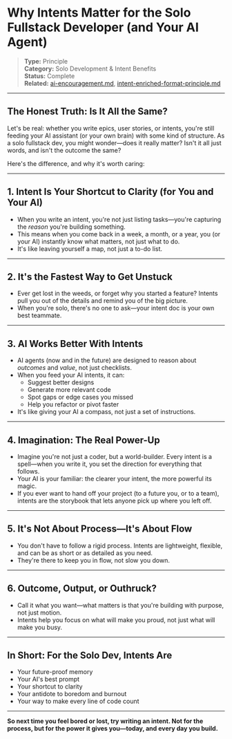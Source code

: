 # Why Intents Matter for the Solo Fullstack Developer (and Your AI Agent)

> **Type:** Principle  
> **Category:** Solo Development & Intent Benefits  
> **Status:** Complete  
> **Related:** [ai-encouragement.md](./ai-encouragement.md), [intent-enriched-format-principle.md](./intent-enriched-format-principle.md)

---

## The Honest Truth: Is It All the Same?

Let's be real: whether you write epics, user stories, or intents, you're still feeding your AI assistant (or your own brain) with some kind of structure. As a solo fullstack dev, you might wonder—does it really matter? Isn't it all just words, and isn't the outcome the same?

Here's the difference, and why it's worth caring:

---

## 1. **Intent Is Your Shortcut to Clarity (for You and Your AI)**
- When you write an intent, you're not just listing tasks—you're capturing the *reason* you're building something.
- This means when you come back in a week, a month, or a year, you (or your AI) instantly know what matters, not just what to do.
- It's like leaving yourself a map, not just a to-do list.

---

## 2. **It's the Fastest Way to Get Unstuck**
- Ever get lost in the weeds, or forget why you started a feature? Intents pull you out of the details and remind you of the big picture.
- When you're solo, there's no one to ask—your intent doc is your own best teammate.

---

## 3. **AI Works Better With Intents**
- AI agents (now and in the future) are designed to reason about *outcomes* and *value*, not just checklists.
- When you feed your AI intents, it can:
  - Suggest better designs
  - Generate more relevant code
  - Spot gaps or edge cases you missed
  - Help you refactor or pivot faster
- It's like giving your AI a compass, not just a set of instructions.

---

## 4. **Imagination: The Real Power-Up**
- Imagine you're not just a coder, but a world-builder. Every intent is a spell—when you write it, you set the direction for everything that follows.
- Your AI is your familiar: the clearer your intent, the more powerful its magic.
- If you ever want to hand off your project (to a future you, or to a team), intents are the storybook that lets anyone pick up where you left off.

---

## 5. **It's Not About Process—It's About Flow**
- You don't have to follow a rigid process. Intents are lightweight, flexible, and can be as short or as detailed as you need.
- They're there to keep you in flow, not slow you down.

---

## 6. **Outcome, Output, or Outhruck?**
- Call it what you want—what matters is that you're building with purpose, not just motion.
- Intents help you focus on what will make you proud, not just what will make you busy.

---

## In Short: For the Solo Dev, Intents Are
- Your future-proof memory
- Your AI's best prompt
- Your shortcut to clarity
- Your antidote to boredom and burnout
- Your way to make every line of code count

---

**So next time you feel bored or lost, try writing an intent. Not for the process, but for the power it gives you—today, and every day you build.** 